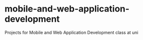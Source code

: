 # mobile-and-web-application-development
Projects for Mobile and Web Application Development class at uni
